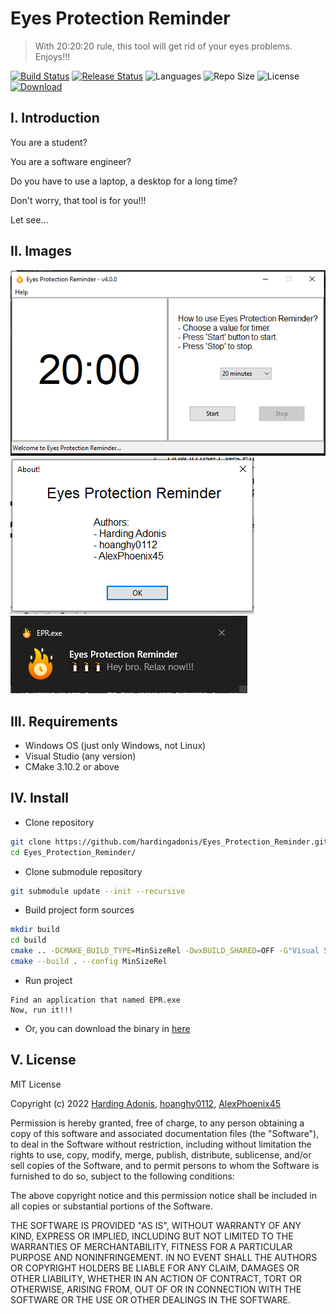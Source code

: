 # Eyes Protection Reminder
> With 20:20:20 rule, this tool will get rid of your eyes problems. Enjoys!!!  

[![Build Status](https://img.shields.io/github/workflow/status/hardingadonis/Eyes_Protection_Reminder/Build%20Project?style=for-the-badge)](https://github.com/hardingadonis/Eyes_Protection_Reminder/actions)
[![Release Status](https://img.shields.io/github/workflow/status/hardingadonis/Eyes_Protection_Reminder/Lastest%20Release/main?label=RELEASE&style=for-the-badge)](https://github.com/hardingadonis/Eyes_Protection_Reminder/actions)
![Languages](https://img.shields.io/github/languages/top/hardingadonis/Eyes_Protection_Reminder?style=for-the-badge)
![Repo Size](https://img.shields.io/github/repo-size/hardingadonis/Eyes_Protection_Reminder?style=for-the-badge)
![License](https://img.shields.io/github/license/hardingadonis/Eyes_Protection_Reminder?style=for-the-badge)
[![Download](https://img.shields.io/github/downloads/hardingadonis/Eyes_Protection_Reminder/v4.x.x/total?style=for-the-badge)](https://github.com/hardingadonis/Eyes_Protection_Reminder/releases/tag/v4.x.x)

## I. Introduction

You are a student?

You are a software engineer?

Do you have to use a laptop, a desktop for a long time?

Don't worry, that tool is for you!!!

Let see...

## II. Images

![EPR_image_1](https://github.com/hardingadonis/Eyes_Protection_Reminder/blob/main/imgs/image_1.png)  
![EPR_image_2](https://github.com/hardingadonis/Eyes_Protection_Reminder/blob/main/imgs/image_2.png)  
![EPR_image_3](https://github.com/hardingadonis/Eyes_Protection_Reminder/blob/main/imgs/image_3.png)

## III. Requirements
- Windows OS (just only Windows, not Linux)
- Visual Studio (any version)
- CMake 3.10.2 or above

## IV. Install

- Clone repository
```bash
git clone https://github.com/hardingadonis/Eyes_Protection_Reminder.git
cd Eyes_Protection_Reminder/
```

- Clone submodule repository
```bash
git submodule update --init --recursive
```

- Build project form sources
```bash
mkdir build
cd build
cmake .. -DCMAKE_BUILD_TYPE=MinSizeRel -DwxBUILD_SHARED=OFF -G"Visual Studio 17 2022" -Ax64
cmake --build . --config MinSizeRel
```

- Run project
```
Find an application that named EPR.exe
Now, run it!!!
```

- Or, you can download the binary in [here](https://github.com/hardingadonis/Eyes_Protection_Reminder/releases/tag/v4.x.x)

## V. License

MIT License

Copyright (c) 2022 [Harding Adonis](https://github.com/hardingadonis), [hoanghy0112](https://github.com/hoanghy0112), [AlexPhoenix45](https://github.com/AlexPhoenix45)

Permission is hereby granted, free of charge, to any person obtaining a copy
of this software and associated documentation files (the "Software"), to deal
in the Software without restriction, including without limitation the rights
to use, copy, modify, merge, publish, distribute, sublicense, and/or sell
copies of the Software, and to permit persons to whom the Software is
furnished to do so, subject to the following conditions:

The above copyright notice and this permission notice shall be included in all
copies or substantial portions of the Software.

THE SOFTWARE IS PROVIDED "AS IS", WITHOUT WARRANTY OF ANY KIND, EXPRESS OR
IMPLIED, INCLUDING BUT NOT LIMITED TO THE WARRANTIES OF MERCHANTABILITY,
FITNESS FOR A PARTICULAR PURPOSE AND NONINFRINGEMENT. IN NO EVENT SHALL THE
AUTHORS OR COPYRIGHT HOLDERS BE LIABLE FOR ANY CLAIM, DAMAGES OR OTHER
LIABILITY, WHETHER IN AN ACTION OF CONTRACT, TORT OR OTHERWISE, ARISING FROM,
OUT OF OR IN CONNECTION WITH THE SOFTWARE OR THE USE OR OTHER DEALINGS IN THE
SOFTWARE.
